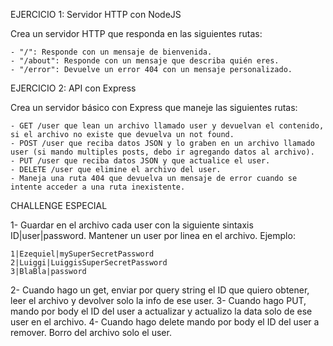 EJERCICIO 1: Servidor HTTP con NodeJS

Crea un servidor HTTP que responda en las siguientes rutas:

    - "/": Responde con un mensaje de bienvenida.
    - "/about": Responde con un mensaje que describa quién eres.
    - "/error": Devuelve un error 404 con un mensaje personalizado.

EJERCICIO 2: API con Express

Crea un servidor básico con Express que maneje las siguientes rutas:

    - GET /user que lean un archivo llamado user y devuelvan el contenido, si el archivo no existe que devuelva un not found.
    - POST /user que reciba datos JSON y lo graben en un archivo llamado user (si mando multiples posts, debo ir agregando datos al archivo).
    - PUT /user que reciba datos JSON y que actualice el user.
    - DELETE /user que elimine el archivo del user.
    - Maneja una ruta 404 que devuelva un mensaje de error cuando se intente acceder a una ruta inexistente.

CHALLENGE ESPECIAL

1- Guardar en el archivo cada user con la siguiente sintaxis ID|user|password. Mantener un user por linea en el archivo. Ejemplo:

    1|Ezequiel|mySuperSecretPassword
    2|Luiggi|LuiggisSuperSecretPassword
    3|BlaBla|password

2- Cuando hago un get, enviar por query string el ID que quiero obtener, leer el archivo y devolver solo la info de ese user.
3- Cuando hago PUT, mando por body el ID del user a actualizar y actualizo la data solo de ese user en el archivo.
4- Cuando hago delete mando por body el ID del user a remover. Borro del archivo solo el user.